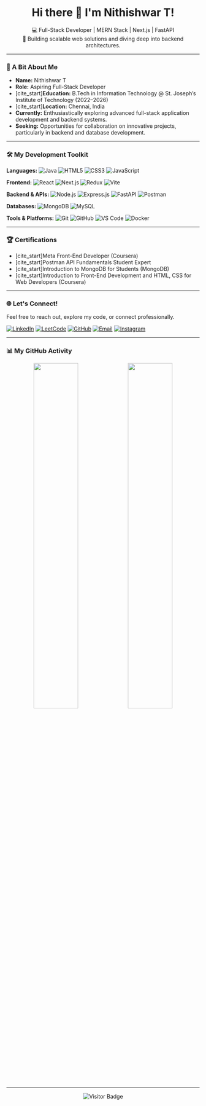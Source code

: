 <h1 align="center">Hi there 👋 I'm Nithishwar T!</h1>
<p align="center">
  💻 Full-Stack Developer | MERN Stack | Next.js | FastAPI
  <br/>
  🌱 Building scalable web solutions and diving deep into backend architectures.
</p>

---

### 🌟 A Bit About Me

-   **Name:** Nithishwar T
-   **Role:** Aspiring Full-Stack Developer
-   [cite_start]**Education:** B.Tech in Information Technology @ St. Joseph’s Institute of Technology (2022–2026) 
-   [cite_start]**Location:** Chennai, India 
-   **Currently:** Enthusiastically exploring advanced full-stack application development and backend systems.
-   **Seeking:** Opportunities for collaboration on innovative projects, particularly in backend and database development.

---

### 🛠️ My Development Toolkit

**Languages:**
![Java](https://img.shields.io/badge/Java-ED8B00?style=flat-square&logo=openjdk&logoColor=white)
![HTML5](https://img.shields.io/badge/HTML5-E34F26?style=flat-square&logo=html5&logoColor=white)
![CSS3](https://img.shields.io/badge/CSS3-1572B6?style=flat-square&logo=css3&logoColor=white)
![JavaScript](https://img.shields.io/badge/JavaScript-F7DF1E?style=flat-square&logo=javascript&logoColor=black)

**Frontend:**
![React](https://img.shields.io/badge/React-20232A?style=flat-square&logo=react&logoColor=61DAFB)
![Next.js](https://img.shields.io/badge/Next.js-000000?style=flat-square&logo=nextdotjs&logoColor=white)
![Redux](https://img.shields.io/badge/Redux-593D88?style=flat-square&logo=redux&logoColor=white)
![Vite](https://img.shields.io/badge/Vite-646CFF?style=flat-square&logo=vite&logoColor=white)

**Backend & APIs:**
![Node.js](https://img.shields.io/badge/Node.js-339933?style=flat-square&logo=node.js&logoColor=white)
![Express.js](https://img.shields.io/badge/Express.js-404D59?style=flat-square)
![FastAPI](https://img.shields.io/badge/FastAPI-00C7B7?style=flat-square&logo=fastapi&logoColor=white)
![Postman](https://img.shields.io/badge/Postman-FF6C37?style=flat-square&logo=postman&logoColor=white)

**Databases:**
![MongoDB](https://img.shields.io/badge/MongoDB-4EA94B?style=flat-square&logo=mongodb&logoColor=white)
![MySQL](https://img.shields.io/badge/MySQL-4479A1?style=flat-square&logo=mysql&logoColor=white)

**Tools & Platforms:**
![Git](https://img.shields.io/badge/Git-F05033?style=flat-square&logo=git&logoColor=white)
![GitHub](https://img.shields.io/badge/GitHub-181717?style=flat-square&logo=github&logoColor=white)
![VS Code](https://img.shields.io/badge/VS_Code-007ACC?style=flat-square&logo=visual-studio-code&logoColor=white)
![Docker](https://img.shields.io/badge/Docker-0db7ed?style=flat-square&logo=docker&logoColor=white)

---

### 🏆 Certifications

* [cite_start]Meta Front-End Developer (Coursera) 
* [cite_start]Postman API Fundamentals Student Expert 
* [cite_start]Introduction to MongoDB for Students (MongoDB) 
* [cite_start]Introduction to Front-End Development and HTML, CSS for Web Developers (Coursera) 

---

### 🌐 Let's Connect!

Feel free to reach out, explore my code, or connect professionally.

[![LinkedIn](https://img.shields.io/badge/LinkedIn-0A66C2?style=for-the-badge&logo=linkedin&logoColor=white)](https://linkedin.com/in/nithishwar-t-66422b299)
[![LeetCode](https://img.shields.io/badge/LeetCode-FFA116?style=for-the-badge&logo=leetcode&logoColor=black)](https://leetcode.com/u/nithishwar30/)
[![GitHub](https://img.shields.io/badge/GitHub-181717?style=for-the-badge&logo=github&logoColor=white)](https://github.com/Nithishwar-T)
[![Email](https://img.shields.io/badge/Email-D14836?style=for-the-badge&logo=gmail&logoColor=white)](https://nithishwar30@gmail.com)
[![Instagram](https://img.shields.io/badge/Instagram-E4405F?style=for-the-badge&logo=instagram&logoColor=white)](https://instagram.com/nithish._.30)


---

### 📊 My GitHub Activity

<p align="center">
  <img src="https://github-readme-stats.vercel.app/api?username=Nithishwar-T&theme=tokyonight&show_icons=true&hide_border=false" width="48%"/>
  <img src="https://github-readme-stats.vercel.app/api/top-langs/?username=Nithishwar-T&theme=tokyonight&layout=compact&hide_border=false" width="48%"/>
</p>

---

<p align="center">
  <img src="https://visitcount.itsvg.in/api?id=Nithishwar-T&icon=0&color=4" alt="Visitor Badge" />
</p>
